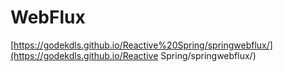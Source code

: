 # WebFlux



[https://godekdls.github.io/Reactive%20Spring/springwebflux/](https://godekdls.github.io/Reactive Spring/springwebflux/)